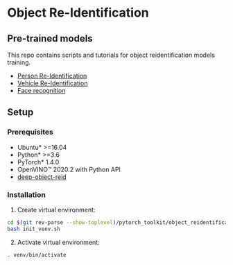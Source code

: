 # Object Re-Identification

## Pre-trained models

This repo contains scripts and tutorials for object reidentification models training.

* [Person Re-Identification](person_reidentification)
* [Vehicle Re-Identification](vehicle_reidentification)
* [Face recognition](face_recognition)

## Setup

### Prerequisites

* Ubuntu\* >=16.04
* Python\* >=3.6
* PyTorch\* 1.4.0
* OpenVINO™ 2020.2 with Python API
* [deep-object-reid](https://github.com/opencv/deep-object-reid)

### Installation

1. Create virtual environment:
```bash
cd $(git rev-parse --show-toplevel)/pytorch_toolkit/object_reidentification
bash init_venv.sh
```

2. Activate virtual environment:
```bash
. venv/bin/activate
```
